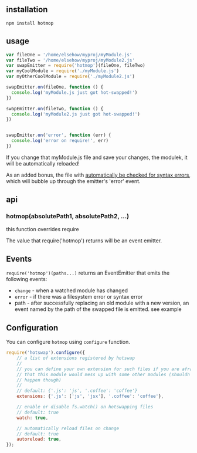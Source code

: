 ## installation

    npm install hotmop

## usage

```javascript
var fileOne = '/home/elsehow/myproj/myModule.js'
var fileTwo = '/home/elsehow/myproj/myModule2.js'
var swapEmitter = require('hotmop')(fileOne, fileTwo)
var myCoolModule = require('./myModule.js')
var myOtherCoolModule = require('./myModule2.js')

swapEmitter.on(fileOne, function () {
  console.log('myModule.js just got hot-swapped!')
})

swapEmitter.on(fileTwo, function () {
  console.log('myModule2.js just got hot-swapped!')
})


swapEmitter.on('error', function (err) {
  console.log('error on require!', err)
})

```

If you change that myModule.js file and save your changes, the modulek, it will be automatically reloaded!

As an added bonus, the file with [automatically be checked for syntax errors](https://www.npmjs.com/package/syntax-error), which will bubble up through the emitter's 'error' event.

## api

### hotmop(absolutePath1, absolutePath2, ...)

this function overrides require

The value that require('hotmop') returns will be an event emitter.

## Events

`require('hotmop')(paths...)` returns an EventEmitter that emits the following events:

- `change` - when a watched module has changed
- `error` - if there was a filesystem error or syntax error
- path - after successfully replacing an old module with a new version, an event named by the path of the swapped file is emitted. see example

## Configuration

You can configure `hotmop` using `configure` function. 

```javascript
require('hotswap').configure({
	// a list of extensions registered by hotswap
	//
	// you can define your own extension for such files if you are afraid 
	// that this module would mess up with some other modules (shouldn't 
	// happen though)
    //
	// default: {'.js': 'js', '.coffee': 'coffee'}
	extensions: {'.js': ['js', 'jsx'], '.coffee': 'coffee'},

	// enable or disable fs.watch() on hotswapping files
	// default: true
	watch: true,

	// automatically reload files on change
	// default: true
	autoreload: true,
});
```
